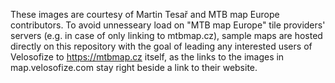 These images are courtesy of Martin Tesař and MTB map Europe contributors.
To avoid unnesseary load on "MTB map Europe" tile providers' servers (e.g. in case of only linking to mtbmap.cz), sample maps are hosted directly on this repository with the goal of leading any interested users of Velosofize to https://mtbmap.cz itself, as the links to the images in map.velosofize.com stay right beside a link to their website.
